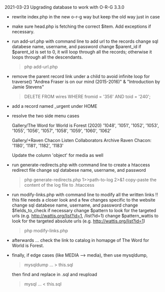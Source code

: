 2021-03-23
Upgrading database to work with O-R-G 3.3.0

+ rewrite index.php in the new o-r-g way but keep the old way just in case

+ make sure head.php is fetching the correct $item. Add exceptions if necessary.

+ run add-url.php with command line to add url to the records
	change sql databese name, username, and password
	change $parent_id
		if $parent_id is set to 0, it will loop through all the records; otherwise it loops through all the descendants. 
	>php add-url.php
+ remove the parent record link under a child to avoid infinite loop for traverse()
	"Andrea Fraser is on our mind (2015-2016)" & "Introduction by Jamie Stevens"
	>DELETE FROM wires WHERE fromid = '356' AND toid = '240';

+ add a record named \_urgent under HOME

+ resolve the two side menu cases

	Gallery/The Word for World is Forest (2020)
	'1048', '1051', '1052', '1053', '1055', '1056', '1057', '1058', '1059', '1060', '1062'

	Gallery/+Raven Chacon Listen Collaborators Archive
	Raven Chacon: '1180', '1181', '1182', '1183'

	Update the column 'object' for media as well

+ run generate-redirects.php with command line to create a htaccess redirect file
	change sql databese name, username, and password
	>php generate-redirects.php 1>>path-to-log 2>&1
	copy-paste the content of the log file to .htaccess

+ run modify-links.php with command line to modify all the written links
	!! this file needs a closer look and a few changes specific to the website
	change sql databese name, username, and password
	change $fields_to_check if necessary
	change $pattern to look for the targeted urls (e.g. http://wattis.org/list?id=1, /list?id=1)
	change $pattern_wattis to look for the targeted absolute urls (e.g. http://wattis.org/list?id=1)
	>php modify-links.php

+ afterwards ...
	check the link to catalog in homapge of The Word for World is Forest.
	
* finally, if edge cases (like MEDIA --> media), then use mysqldump, 

	> mysqldump ... > this.sql

	then find and replace in .sql and reupload
	> mysql ... < this.sql
